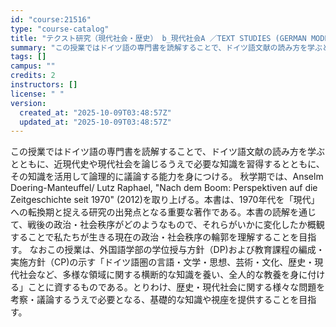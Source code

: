 ```yaml
---
id: "course:21516"
type: "course-catalog"
title: "テクスト研究（現代社会・歴史） b_現代社会A ／TEXT STUDIES (GERMAN MODERN SOCIETY AND HISTORY) b"
summary: "この授業ではドイツ語の専門書を読解することで、ドイツ語文献の読み方を学ぶとともに、近現代史や現代社会を論じるうえで必要な知識を習得するとともに、その知識を活用して論理的に議論する能力を身につける。 秋学期では、Anselm Doering-…"
tags: []
campus: ""
credits: 2
instructors: []
license: " "
version:
  created_at: "2025-10-09T03:48:57Z"
  updated_at: "2025-10-09T03:48:57Z"
---
```


この授業ではドイツ語の専門書を読解することで、ドイツ語文献の読み方を学ぶとともに、近現代史や現代社会を論じるうえで必要な知識を習得するとともに、その知識を活用して論理的に議論する能力を身につける。 秋学期では、Anselm Doering-Manteuffel/ Lutz Raphael, "Nach dem Boom: Perspektiven auf die Zeitgeschichte seit 1970" (2012)を取り上げる。本書は、1970年代を「現代」への転換期と捉える研究の出発点となる重要な著作である。本書の読解を通じて、戦後の政治・社会秩序がどのようなもので、それらがいかに変化したか概観することで私たちが生きる現在の政治・社会秩序の輪郭を理解することを目指す。 なおこの授業は、外国語学部の学位授与方針（DP)および教育課程の編成・実施方針（CP)の示す「ドイツ語圏の言語・文学・思想、芸術・文化、歴史・現代社会など、多様な領域に関する横断的な知識を養い、全人的な教養を身に付ける」ことに資するものである。とりわけ、歴史・現代社会に関する様々な問題を考察・議論するうえで必要となる、基礎的な知識や視座を提供することを目指す。
